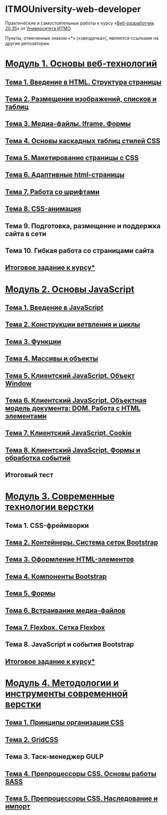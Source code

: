 # ITMOUniversity-web-developer

Практические и самостоятельные работы к курсу «[Веб-разработчик 20.35](https://design.itmo.ru/courses/web_developer_junior/)» от [Университета ИТМО](https://itmo.ru).

Пункты, отмеченные знаком «*» («звездочка»), являются ссылками на другие репозитории.

# [Модуль 1. Основы веб-технологий](Module_1/)
## [Тема 1. Введение в HTML. Структура страницы](Module_1/loschenkov_SRSWEB_1)
## [Тема 2. Размещение изображений, списков и таблиц](Module_1/loschenkov_SRSWEB_2)
## [Тема 3. Медиа-файлы. Iframe. Формы](Module_1/loschenkov_SRSWEB_3)
## [Тема 4. Основы каскадных таблиц стилей CSS](Module_1/loschenkov_SRSWEB_4)
## [Тема 5. Макетирование страницы с CSS](Module_1/loschenkov_SRSWEB_5)
## [Тема 6. Адаптивные html-страницы](Module_1/loschenkov_SRSWEB_6)
## [Тема 7. Работа со шрифтами](Module_1/loschenkov_SRSWEB_7)
## [Тема 8. CSS-анимация](Module_1/loschenkov_SRSWEB_8)
## Тема 9. Подготовка, размещение и поддержка сайта в сети
## Тема 10. Гибкая работа со страницами сайта
## [Итоговое задание к курсу*](https://github.com/InventiveSpark/ITMOUniversity-web-developer-Module_1-final)

# [Модуль 2. Основы JavaScript](Module_2/)
## [Тема 1. Введение в JavaScript](Module_2/loschenkov_JSBasics_1)
## [Тема 2. Конструкции ветвления и циклы](Module_2/loschenkov_JSBasics_2)
## [Тема 3. Функции](Module_2/loschenkov_JSBasics_3)
## [Тема 4. Массивы и объекты](Module_2/loschenkov_JSBasics_4)
## [Тема 5. Клиентский JavaScript. Объект Window](Module_2/loschenkov_JSBasics_5)
## [Тема 6. Клиентский JavaScript. Объектная модель документа: DOM. Работа с HTML элементами](Module_2/loschenkov_JSBasics_6)
## [Тема 7. Клиентский JavaScript. Cookie](Module_2/loschenkov_JSBasics_7)
## [Тема 8. Клиентский JavaScript. Формы и обработка событий](Module_2/loschenkov_JSBasics_8)
## Итоговый тест

# [Модуль 3. Современные технологии верстки](Module_3/)
## Тема 1. CSS-фреймворки
## [Тема 2. Контейнеры. Система сеток Bootstrap](Module_3/loschenkov_Bootstrap2)
## [Тема 3. Оформление HTML-элементов](Module_3/loschenkov_Bootstrap3)
## [Тема 4. Компоненты Bootstrap](Module_3/loschenkov_Bootstrap4)
## [Тема 5. Формы](Module_3/loschenkov_Bootstrap5)
## [Тема 6. Встраивание медиа-файлов](Module_3/loschenkov_Bootstrap6)
## [Тема 7. Flexbox. Сетка Flexbox](Module_3/loschenkov_Bootstrap7)
## Тема 8. JavaScript и события Bootstrap
## [Итоговое задание к курсу*](https://github.com/InventiveSpark/ITMOUniversity-web-developer-Module_3-final)

# [Модуль 4. Методологии и инструменты современной верстки](Module_4/)
## [Тема 1. Принципы организации CSS](Module_4/loschenkov_Method1)
## [Тема 2. GridCSS](Module_4/loschenkov_Method2)
## Тема 3. Таск-менеджер GULP
## [Тема 4. Препроцессоры CSS. Основы работы SASS](Module_4/loschenkov_Method4)
## [Тема 5. Препроцессоры CSS. Наследование и импорт](Module_4/loschenkov_Method5)
